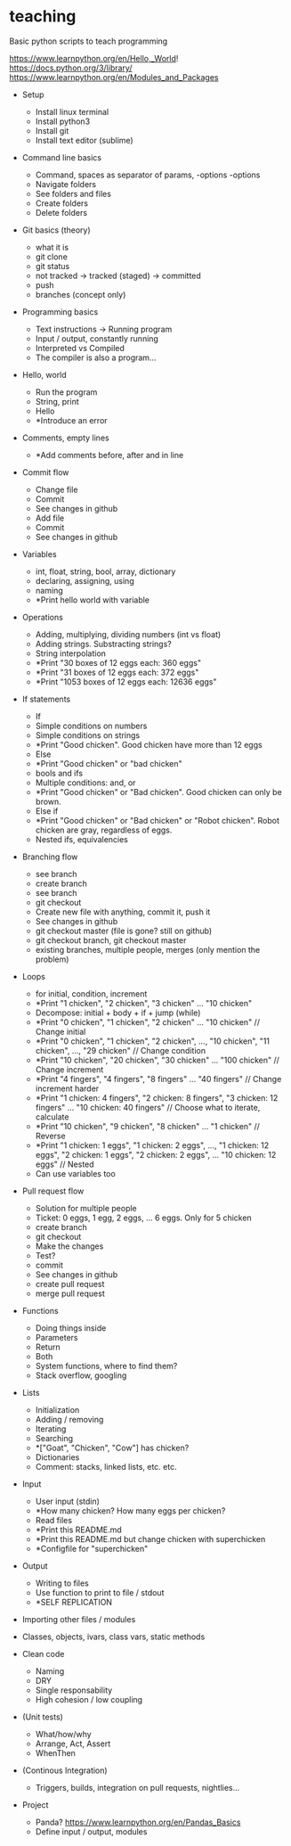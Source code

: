# teaching
Basic python scripts to teach programming

https://www.learnpython.org/en/Hello,_World!
https://docs.python.org/3/library/
https://www.learnpython.org/en/Modules_and_Packages

- Setup
  - Install linux terminal
  - Install python3
  - Install git
  - Install text editor (sublime)
- Command line basics
  - Command, spaces as separator of params, -options   -options
  - Navigate folders
  - See folders and files
  - Create folders
  - Delete folders
- Git basics (theory)
  - what it is
  - git clone
  - git status
  - not tracked -> tracked (staged) -> committed
  - push
  - branches (concept only)
- Programming basics
  - Text instructions -> Running program
  - Input / output, constantly running
  - Interpreted vs Compiled
  - The compiler is also a program...
- Hello, world
  - Run the program
  - String, print
  - Hello <Name>
  - *Introduce an error
- Comments, empty lines
  - *Add comments before, after and in line
- Commit flow
  - Change file
  - Commit
  - See changes in github
  - Add file
  - Commit
  - See changes in github
- Variables
  - int, float, string, bool, array, dictionary
  - declaring, assigning, using
  - naming
  - *Print hello world with variable
- Operations
  - Adding, multiplying, dividing numbers (int vs float)
  - Adding strings. Substracting strings?
  - String interpolation
  - *Print "30 boxes of 12 eggs each: 360 eggs"
  - *Print "31 boxes of 12 eggs each: 372 eggs"
  - *Print "1053 boxes of 12 eggs each: 12636 eggs"
- If statements
  - If
  - Simple conditions on numbers
  - Simple conditions on strings
  - *Print "Good chicken". Good chicken have more than 12 eggs
  - Else
  - *Print "Good chicken" or "bad chicken"
  - bools and ifs
  - Multiple conditions: and, or
  - *Print "Good chicken" or "Bad chicken". Good chicken can only be brown.
  - Else if
  - *Print "Good chicken" or "Bad chicken" or "Robot chicken". Robot chicken are gray, regardless of eggs.
  - Nested ifs, equivalencies
- Branching flow
  - see branch
  - create branch
  - see branch
  - git checkout
  - Create new file with anything, commit it, push it
  - See changes in github
  - git checkout master (file is gone? still on github)
  - git checkout branch, git checkout master
  - existing branches, multiple people, merges (only mention the problem)
- Loops
  - for initial, condition, increment
  - *Print "1 chicken", "2 chicken", "3 chicken" ... "10 chicken"
  - Decompose: initial + body + if + jump (while)
  - *Print "0 chicken", "1 chicken", "2 chicken" ... "10 chicken"   // Change initial
  - *Print "0 chicken", "1 chicken", "2 chicken", ..., "10 chicken", "11 chicken", ..., "29 chicken" // Change condition
  - *Print "10 chicken", "20 chicken", "30 chicken" ... "100 chicken" // Change increment
  - *Print "4 fingers", "4 fingers", "8 fingers" ... "40 fingers" // Change increment harder
  - *Print "1 chicken: 4 fingers", "2 chicken: 8 fingers", "3 chicken: 12 fingers" ... "10 chicken: 40 fingers" // Choose what to iterate, calculate
  - *Print "10 chicken", "9 chicken", "8 chicken" ... "1 chicken" // Reverse
  - *Print "1 chicken: 1 eggs", "1 chicken: 2 eggs", ..., "1 chicken: 12 eggs", "2 chicken: 1 eggs", "2 chicken: 2 eggs", ... "10 chicken: 12 eggs" // Nested
  - Can use variables too
- Pull request flow
  - Solution for multiple people
  - Ticket: 0 eggs, 1 egg, 2 eggs, ... 6 eggs. Only for 5 chicken
  - create branch
  - git checkout
  - Make the changes
  - Test?
  - commit
  - See changes in github
  - create pull request
  - merge pull request
- Functions
  - Doing things inside
  - Parameters
  - Return
  - Both
  - System functions, where to find them?
  - Stack overflow, googling
- Lists
  - Initialization
  - Adding / removing
  - Iterating
  - Searching
  - *["Goat", "Chicken", "Cow"] has chicken?
  - Dictionaries
  - Comment: stacks, linked lists, etc. etc.
- Input
  - User input (stdin)
  - *How many chicken? How many eggs per chicken?
  - Read files
  - *Print this README.md
  - *Print this README.md but change chicken with superchicken
  - *Configfile for "superchicken"
- Output
  - Writing to files
  - Use function to print to file / stdout
  - *SELF REPLICATION
- Importing other files / modules
- Classes, objects, ivars, class vars, static methods
- Clean code
  - Naming
  - DRY
  - Single responsability
  - High cohesion / low coupling
- (Unit tests)
  - What/how/why
  - Arrange, Act, Assert
  - WhenThen
- (Continous Integration)
  - Triggers, builds, integration on pull requests, nightlies...


- Project
  - Panda? https://www.learnpython.org/en/Pandas_Basics
  - Define input / output, modules

